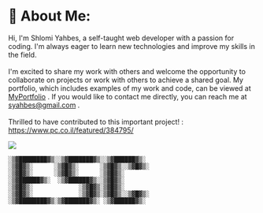 # 💫 About Me:
 Hi, I'm Shlomi Yahbes, a self-taught web developer with a passion for coding. I'm always eager to learn new technologies and improve my skills in the field.<br><br>I'm excited to share my work with others and welcome the opportunity to collaborate on projects or work with others to achieve a shared goal. My portfolio, which includes examples of my work and code, can be viewed at [MyPortfolio](https://shlomi-yahbes.vercel.app/) . If you would like to contact me directly, you can reach me at syahbes@gmail.com .<br><br>Thrilled to have contributed to this important project! : https://www.pc.co.il/featured/384795/

[![](https://skillicons.dev/icons?i=js,html,css,react,redux,vite,ts,firebase,linux,mint,materialui,mongodb,mysql,netlify,nodejs,notion,npm,vue,vuetify)](https://skillicons.dev)

```
░▒▓████████▓▒░░▒▓███████▓▒░░▒▓██████▓▒░  
░▒▓█▓▒░      ░▒▓█▓▒░      ░▒▓█▓▒░░▒▓█▓▒░ 
░▒▓█▓▒░      ░▒▓█▓▒░      ░▒▓█▓▒░        
░▒▓██████▓▒░  ░▒▓██████▓▒░░▒▓█▓▒░        
░▒▓█▓▒░             ░▒▓█▓▒░▒▓█▓▒░        
░▒▓█▓▒░             ░▒▓█▓▒░▒▓█▓▒░░▒▓█▓▒░ 
░▒▓████████▓▒░▒▓███████▓▒░ ░▒▓██████▓▒░  
                                         
```
